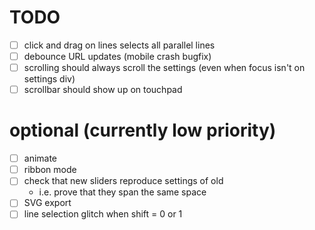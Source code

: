 # TODO

- [ ] click and drag on lines selects all parallel lines
- [ ] debounce URL updates (mobile crash bugfix)
- [ ] scrolling should always scroll the settings (even when focus isn't on settings div)
- [ ] scrollbar should show up on touchpad

# optional (currently low priority)
- [ ] animate
- [ ] ribbon mode
- [ ] check that new sliders reproduce settings of old
	- i.e. prove that they span the same space
- [ ] SVG export
- [ ] line selection glitch when shift = 0 or 1
